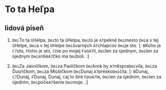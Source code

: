 # To ta Heľpa
## lidová píseň

1. `Dmi`To ta `G`Helpa, `Dmi`to ta `G`Helpa, `Dmi`to je `A7`pekné `Dmi`mesto
`Dmi`a v tej `G`Helpe, `Dmi`a v tej `G`Helpe `Dmi`švarných `A7`chlapcov `Dmi`je sto.
[: `B`Koho je `C7`sto, `F`toho je sto, `C`nie po mojej `F`vó`A7`li,
`Dmi`len za `G`jednym, `Dmi`len za `G`jednym `Dmi`srdie`A7`čko ma `Dmi`boli. :]

2. `Dmi`Za Ja`G`níčkom, `Dmi`za Pa`G`líčkom `Dmi`krok by `A7`něspra`Dmi`vila,
`Dmi`za Ďu`G`ríčkom, `Dmi`za Mi`G`šíčkom `Dmi`Dunaj `A7`presko`Dmi`čila.
[: `B`Dunaj, `C7`Dunaj, `F`Dunaj, Dunaj, `C`aj to širé `F`po`A7`le,
`Dmi`len za `G`jedním, `Dmi`len za `G`jedním, `Dmi`poče`A7`šenie `Dmi`moje. :]

